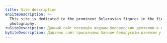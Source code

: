 ```yaml
---
title: Site description
enSiteDescription: >-
  This site is dedicated to the prominent Belarusian figures in the field of
  photography.
ruSiteDescription: Данный сайт посвящён видным белорусским деятелям в области фотографии.
bySiteDescription: Дадзены сайт прысвечаны бачным беларускім дзеячам у галіне фатаграфіі.
---
```


